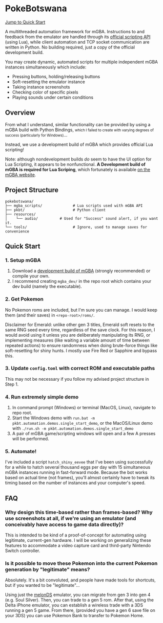 # PokeBotswana

[Jump to Quick Start](#quick-start)

A multithreaded automation framework for mGBA. Instructions to and feedback from the emulator are handled through its [official scripting API](https://mgba.io/docs/scripting.html) (using Lua), while client automation and TCP socket communication are written in Python. No building required, just a copy of the official development build.

You may create dynamic, automated scripts for multiple independent mGBA instances simultaneously which include:
* Pressing buttons, holding/releasing buttons
* Soft-resetting the emulator instance
* Taking instance screenshots
* Checking color of specific pixels
* Playing sounds under certain conditions

## Overview

From what I understand, similar functionality can be provided by using a mGBA build with Python Bindings, <small>which I failed to create with varying degrees of success (particularly for Windows)</small>...

Instead, we use a development build of mGBA which provides official Lua scripting!

Note: although nondevelopment builds <i>do</i> seem to have the UI option for Lua Scripting, it appears to be nonfunctional. <b>A Development build of mGBA is required for Lua Scriping</b>, which fortunately is available [on the mGBA website](https://mgba.io/downloads.html#development-downloads).

## Project Structure

```
pokebotswana/
├── mgba_scripts/              # Lua scripts used with mGBA API
├── pkbt/                      # Python client
├── resources/
│    └── audio/          # Used for "Success" sound alert, if you want it.
└── tools/                     # Ignore, used to manage saves for convenience
```

## Quick Start

### 1. Setup mGBA

1. Download a [development build of mGBA](https://mgba.io/downloads.html#development-downloads) (strongly recommended) or compile your own.
2. I recommend creating `mgba_dev/` in the repo root which contains your dev build (namely the executable).

### 2. Get Pokemon

No Pokemon roms are included, but I'm sure you can manage. I would keep them (and their saves) in `<repo-root>/roms/`.

Disclaimer for Emerald: unlike other gen 3 titles, Emerald soft resets to the same RNG seed every time, regardless of the save clock. For this reason, I would avoid using it unless you are deliberately manipulating its RNG, or implementing measures (like waiting a variable amount of time between repeated actions) to ensure randomness when doing brute-force things like soft-resetting for shiny hunts. I mostly use Fire Red or Sapphire and bypass this.

### 3. Update `config.toml` with correct ROM and executable paths

This may not be necessary if you follow my advised project structure in Step 1.

### 4. Run extremely simple demo

1. In command prompt (Windows) or terminal (MacOS, Linux), navigate to repo root.
2. Start the Windows demo with `run.bat -m pkbt.automation.demos.single_start_demo`, or the MacOS/Linux demo with `./run.sh -m pkbt.automation.demos.single_start_demo`
3. A pair of mGBA game/scripting windows will open and a few A presses will be performed.

### 5. Automate!

I've included a script `hatch_shiny_eevee` that I've been using successfully for a while to hatch several thousand eggs per day with 15 simultaneous mGBA instances running in fast-forward mode. Because the bot works based on actual time (not frames), you'll almost certainly have to tweak its timing based on the number of instances and your computer's speed.

## FAQ

### Why design this time-based rather than frames-based? Why use screenshots at all, if we're using an emulator (and conceivably have access to game data directly)?

This is intended to be kind of a proof-of-concept for automating using legitimate, current-gen hardware. I will be working on generalizing these features to accommodate a video capture card and third-party Nintendo Switch controller.

### Is it possible to move these Pokemon into the current Pokemon generation by "legitimate" means?

Absolutely. It's a bit convoluted, and people have made tools for shortcuts, but if you wanted to be "legitimate"...

Using just the [melonDS](https://melonds.kuribo64.net/) emulator, you can migrate from gen 3 into gen 4 (e.g. Soul Silver). Then, you can trade to a gen 5 rom. After that, using the Delta iPhone emulator, you can establish a wireless trade with a 3DS running a gen 5 game. From there, (provided you have a gen 6 save file on your 3DS) you can use Pokemon Bank to transfer to Pokemon Home.